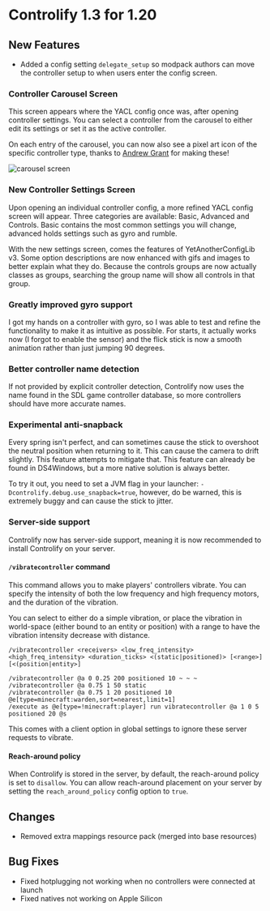 # Controlify 1.3 for 1.20

## New Features

- Added a config setting `delegate_setup` so modpack authors can move the controller setup to when users
  enter the config screen.

### Controller Carousel Screen

This screen appears where the YACL config once was, after opening controller settings. You
can select a controller from the carousel to either edit its settings or set it as the active
controller.

On each entry of the carousel, you can now also see a pixel art icon of the specific controller type,
thanks to [Andrew Grant](https://github.com/Andrew6rant) for making these!

![carousel screen](https://cdn.modrinth.com/data/DOUdJVEm/images/33079219d3a2de06b8fa36bdb17d8fd632429c7b.png)

### New Controller Settings Screen

Upon opening an individual controller config, a more refined YACL config screen will appear.
Three categories are available: Basic, Advanced and Controls. Basic contains the most common
settings you will change, advanced holds settings such as gyro and rumble.

With the new settings screen, comes the features of YetAnotherConfigLib v3. Some option descriptions
are now enhanced with gifs and images to better explain what they do. Because the controls groups are now
actually classes as groups, searching the group name will show all controls in that group.

### Greatly improved gyro support

I got my hands on a controller with gyro, so I was able to test and refine the functionality to make
it as intuitive as possible. For starts, it actually works now (I forgot to enable the sensor) and the flick
stick is now a smooth animation rather than just jumping 90 degrees.

### Better controller name detection

If not provided by explicit controller detection, Controlify now uses the name found in the
SDL game controller database, so more controllers should have more accurate names.

### Experimental anti-snapback

Every spring isn't perfect, and can sometimes cause the stick to overshoot the neutral position
when returning to it. This can cause the camera to drift slightly. This feature attempts to mitigate
that. This feature can already be found in DS4Windows, but a more native solution is always better.

To try it out, you need to set a JVM flag in your launcher: `-Dcontrolify.debug.use_snapback=true`,
however, do be warned, this is extremely buggy and can cause the stick to jitter.

### Server-side support

Controlify now has server-side support, meaning it is now recommended to install Controlify on your server.

#### `/vibratecontroller` command

This command allows you to make players' controllers vibrate. You can specify the intensity of both the
low frequency and high frequency motors, and the duration of the vibration.

You can select to either do a simple vibration, or place the vibration in world-space (either bound to an entity or position)
with a range to have the vibration intensity decrease with distance.

```
/vibratecontroller <receivers> <low_freq_intensity> <high_freq_intensity> <duration_ticks> <(static|positioned)> [<range>] [<(position|entity>]

/vibratecontroller @a 0 0.25 200 positioned 10 ~ ~ ~
/vibratecontroller @a 0.75 1 50 static
/vibratecontroller @a 0.75 1 20 positioned 10 @e[type=minecraft:warden,sort=nearest,limit=1]
/execute as @e[type=!minecraft:player] run vibratecontroller @a 1 0 5 positioned 20 @s
```

This comes with a client option in global settings to ignore these server requests to vibrate.

#### Reach-around policy

When Controlify is stored in the server, by default, the reach-around policy is set to `disallow`. You can
allow reach-around placement on your server by setting the `reach_around_policy` config option to `true`.

## Changes

- Removed extra mappings resource pack (merged into base resources)

## Bug Fixes

- Fixed hotplugging not working when no controllers were connected at launch
- Fixed natives not working on Apple Silicon
